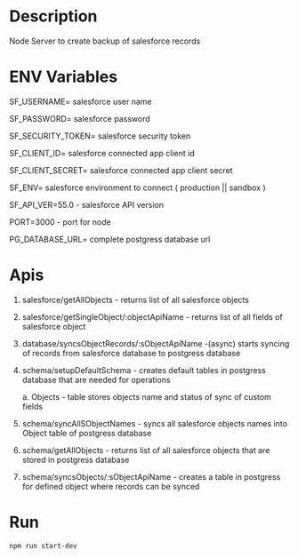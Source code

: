 # Description

Node Server to create backup of salesforce records

# ENV Variables

SF_USERNAME= salesforce user name

SF_PASSWORD= salesforce password

SF_SECURITY_TOKEN= salesforce security token

SF_CLIENT_ID= salesforce connected app client id

SF_CLIENT_SECRET= salesforce connected app client secret

SF_ENV= salesforce environment to connect ( production || sandbox )

SF_API_VER=55.0 - salesforce API version

PORT=3000 - port for node

PG_DATABASE_URL= complete postgress database url

# Apis

1. salesforce/getAllObjects - returns list of all salesforce objects

2. salesforce/getSingleObject/:objectApiName - returns list of all fields of salesforce object

3. database/syncsObjectRecords/:sObjectApiName -(async) starts syncing of records from salesforce database to postgress database

4. schema/setupDefaultSchema - creates default tables in postgress database that are needed for operations 

    a. Objects - table stores objects name and status of sync of custom fields 

5. schema/syncAllSObjectNames - syncs all salesforce objects names into Object table of postgress database

6. schema/getAllObjects - returns list of all salesforce objects that are stored in postgress database

7. schema/syncsObjects/:sObjectApiName - creates a table in postgress for defined object where records can be synced

# Run

`npm run start-dev` 